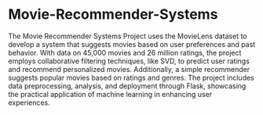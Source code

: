 # Movie-Recommender-Systems
The Movie Recommender Systems Project uses the MovieLens dataset to develop a system that suggests movies based on user preferences and past behavior. With data on 45,000 movies and 26 million ratings, the project employs collaborative filtering techniques, like SVD, to predict user ratings and recommend personalized movies. Additionally, a simple recommender suggests popular movies based on ratings and genres. The project includes data preprocessing, analysis, and deployment through Flask, showcasing the practical application of machine learning in enhancing user experiences.
